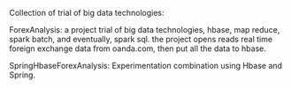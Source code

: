 Collection of trial of big data technologies:

ForexAnalysis: 
a project trial of big data technologies, hbase, map reduce, spark batch, and eventually, spark sql. 
the project opens reads real time foreign exchange data from oanda.com, 
then put all the data to hbase. 

SpringHbaseForexAnalysis:
Experimentation combination using Hbase and Spring. 
